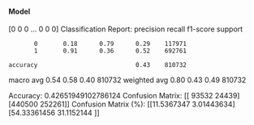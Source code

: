 #### Model
[0 0 0 ... 0 0 0]
Classification Report:
              precision    recall  f1-score   support

           0       0.18      0.79      0.29    117971
           1       0.91      0.36      0.52    692761

    accuracy                           0.43    810732
   macro avg       0.54      0.58      0.40    810732
weighted avg       0.80      0.43      0.49    810732

Accuracy: 0.42651949102786124
Confusion Matrix:
[[ 93532  24439]
 [440500 252261]]
Confusion Matrix (%):
[[11.5367347   3.01443634]
 [54.33361456 31.1152144 ]]
